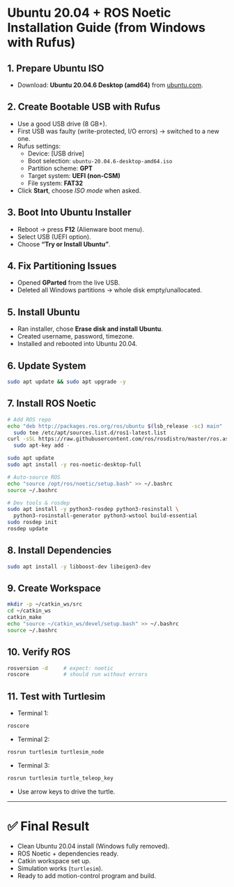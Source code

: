 # Ubuntu 20.04 + ROS Noetic Installation Guide (from Windows with Rufus)

## 1. Prepare Ubuntu ISO
- Download: **Ubuntu 20.04.6 Desktop (amd64)** from [ubuntu.com](https://ubuntu.com/download/desktop).

## 2. Create Bootable USB with Rufus
- Use a good USB drive (8 GB+).
- First USB was faulty (write-protected, I/O errors) → switched to a new one.
- Rufus settings:
  - Device: [USB drive]
  - Boot selection: `ubuntu-20.04.6-desktop-amd64.iso`
  - Partition scheme: **GPT**
  - Target system: **UEFI (non-CSM)**
  - File system: **FAT32**
- Click **Start**, choose *ISO mode* when asked.

## 3. Boot Into Ubuntu Installer
- Reboot → press **F12** (Alienware boot menu).
- Select USB (UEFI option).
- Choose **“Try or Install Ubuntu”**.

## 4. Fix Partitioning Issues
- Opened **GParted** from the live USB.
- Deleted all Windows partitions → whole disk empty/unallocated.

## 5. Install Ubuntu
- Ran installer, chose **Erase disk and install Ubuntu**.
- Created username, password, timezone.
- Installed and rebooted into Ubuntu 20.04.

## 6. Update System
```bash
sudo apt update && sudo apt upgrade -y
```

## 7. Install ROS Noetic
```bash
# Add ROS repo
echo "deb http://packages.ros.org/ros/ubuntu $(lsb_release -sc) main" | \
  sudo tee /etc/apt/sources.list.d/ros1-latest.list
curl -sSL https://raw.githubusercontent.com/ros/rosdistro/master/ros.asc | \
  sudo apt-key add -

sudo apt update
sudo apt install -y ros-noetic-desktop-full

# Auto-source ROS
echo "source /opt/ros/noetic/setup.bash" >> ~/.bashrc
source ~/.bashrc

# Dev tools & rosdep
sudo apt install -y python3-rosdep python3-rosinstall \
  python3-rosinstall-generator python3-wstool build-essential
sudo rosdep init
rosdep update
```

## 8. Install Dependencies
```bash
sudo apt install -y libboost-dev libeigen3-dev
```

## 9. Create Workspace
```bash
mkdir -p ~/catkin_ws/src
cd ~/catkin_ws
catkin_make
echo "source ~/catkin_ws/devel/setup.bash" >> ~/.bashrc
source ~/.bashrc
```

## 10. Verify ROS
```bash
rosversion -d     # expect: noetic
roscore           # should run without errors
```

## 11. Test with Turtlesim
- Terminal 1:
```bash
roscore
```
- Terminal 2:
```bash
rosrun turtlesim turtlesim_node
```
- Terminal 3:
```bash
rosrun turtlesim turtle_teleop_key
```
- Use arrow keys to drive the turtle.

---

# ✅ Final Result
- Clean Ubuntu 20.04 install (Windows fully removed).
- ROS Noetic + dependencies ready.
- Catkin workspace set up.
- Simulation works (`turtlesim`).
- Ready to add motion-control program and build.
